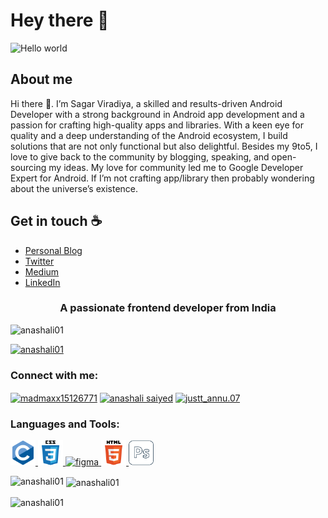 # Hey there :wave:

<img src="https://raw.githubusercontent.com/sagar-viradiya/sagar-viradiya/master/resources/banner.png" alt="Hello world">



## About me

Hi there 👋. I’m Sagar Viradiya, a skilled and results-driven Android Developer with a strong background in Android app development and a passion for crafting high-quality apps and libraries. With a keen eye for quality and a deep understanding of the Android ecosystem, I build solutions that are not only functional but also delightful. Besides my 9to5, I love to give back to the community by blogging, speaking, and open-sourcing my ideas. My love for community led me to Google Developer Expert for Android. If I’m not crafting app/library then probably wondering about the universe’s existence.

## Get in touch :coffee:

- [Personal Blog](https://sagarviradiya.dev)
- [Twitter](https://twitter.com/viradiya_sagar)
- [Medium](https://medium.com/@sagarviradiya)
- [LinkedIn](https://www.linkedin.com/in/sagarviradiya)
<!---
anashali01/anashali01 is a ✨ special ✨ repository because its `README.md` (this file) appears on your GitHub profile.
You can click the Preview link to take a look at your changes.
--->
<h3 align="center">A passionate frontend developer from India</h3>

<p align="left"> <img src="https://komarev.com/ghpvc/?username=anashali01&label=Profile%20views&color=0e75b6&style=flat" alt="anashali01" /> </p>

<p align="left"> <a href="https://github.com/ryo-ma/github-profile-trophy"><img src="https://github-profile-trophy.vercel.app/?username=anashali01" alt="anashali01" /></a> </p>

<h3 align="left">Connect with me:</h3>
<p align="left">
<a href="https://twitter.com/madmaxx15126771" target="blank"><img align="center" src="https://raw.githubusercontent.com/rahuldkjain/github-profile-readme-generator/master/src/images/icons/Social/twitter.svg" alt="madmaxx15126771" height="30" width="40" /></a>
<a href="https://linkedin.com/in/anashali saiyed" target="blank"><img align="center" src="https://raw.githubusercontent.com/rahuldkjain/github-profile-readme-generator/master/src/images/icons/Social/linked-in-alt.svg" alt="anashali saiyed" height="30" width="40" /></a>
<a href="https://instagram.com/justt_annu.07" target="blank"><img align="center" src="https://raw.githubusercontent.com/rahuldkjain/github-profile-readme-generator/master/src/images/icons/Social/instagram.svg" alt="justt_annu.07" height="30" width="40" /></a>
</p>

<h3 align="left">Languages and Tools:</h3>
<p align="left"> <a href="https://www.cprogramming.com/" target="_blank" rel="noreferrer"> <img src="https://raw.githubusercontent.com/devicons/devicon/master/icons/c/c-original.svg" alt="c" width="40" height="40"/> </a> <a href="https://www.w3schools.com/css/" target="_blank" rel="noreferrer"> <img src="https://raw.githubusercontent.com/devicons/devicon/master/icons/css3/css3-original-wordmark.svg" alt="css3" width="40" height="40"/> </a> <a href="https://www.figma.com/" target="_blank" rel="noreferrer"> <img src="https://www.vectorlogo.zone/logos/figma/figma-icon.svg" alt="figma" width="40" height="40"/> </a> <a href="https://www.w3.org/html/" target="_blank" rel="noreferrer"> <img src="https://raw.githubusercontent.com/devicons/devicon/master/icons/html5/html5-original-wordmark.svg" alt="html5" width="40" height="40"/> </a> <a href="https://www.photoshop.com/en" target="_blank" rel="noreferrer"> <img src="https://raw.githubusercontent.com/devicons/devicon/master/icons/photoshop/photoshop-line.svg" alt="photoshop" width="40" height="40"/> </a> </p>

<p><img align="left" src="https://github-readme-stats.vercel.app/api/top-langs?username=anashali01&show_icons=true&locale=en&layout=compact" alt="anashali01" /></p>

<p>&nbsp;<img align="center" src="https://github-readme-stats.vercel.app/api?username=anashali01&show_icons=true&locale=en" alt="anashali01" /></p>

<p><img align="center" src="https://github-readme-streak-stats.herokuapp.com/?user=anashali01&" alt="anashali01" /></p>
